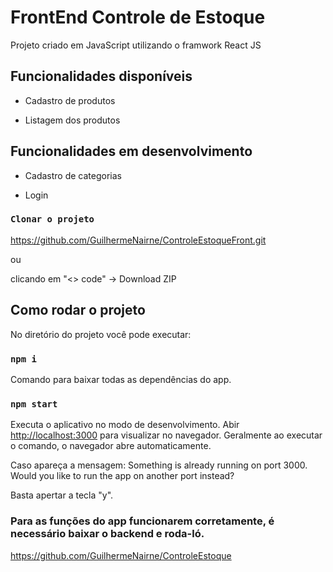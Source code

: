 # FrontEnd Controle de Estoque

Projeto criado em JavaScript utilizando o framwork React JS

## Funcionalidades disponíveis

* Cadastro de produtos

* Listagem dos produtos

## Funcionalidades em desenvolvimento

* Cadastro de categorias

* Login

### `Clonar o projeto`

https://github.com/GuilhermeNairne/ControleEstoqueFront.git

ou

clicando em "<> code" -> Download ZIP

## Como rodar o projeto

No diretório do projeto você pode executar:

### `npm i`

Comando para baixar todas as dependências do app.

### `npm start`

Executa o aplicativo no modo de desenvolvimento.
Abir [http://localhost:3000](http://localhost:3000) para visualizar no navegador.
Geralmente ao executar o comando, o navegador abre automaticamente.

Caso apareça a mensagem:
Something is already running on port 3000.
Would you like to run the app on another port instead?

Basta apertar a tecla "y".

### Para as funções do app funcionarem corretamente, é necessário baixar o backend e roda-ló.
https://github.com/GuilhermeNairne/ControleEstoque
